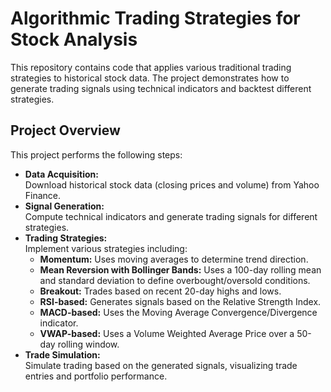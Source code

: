 # Algorithmic Trading Strategies for Stock Analysis

This repository contains code that applies various traditional trading strategies to historical stock data. The project demonstrates how to generate trading signals using technical indicators and backtest different strategies.

## Project Overview

This project performs the following steps:
- **Data Acquisition:**  
  Download historical stock data (closing prices and volume) from Yahoo Finance.
- **Signal Generation:**  
  Compute technical indicators and generate trading signals for different strategies.
- **Trading Strategies:**  
  Implement various strategies including:
  - **Momentum:** Uses moving averages to determine trend direction.
  - **Mean Reversion with Bollinger Bands:** Uses a 100-day rolling mean and standard deviation to define overbought/oversold conditions.
  - **Breakout:** Trades based on recent 20-day highs and lows.
  - **RSI-based:** Generates signals based on the Relative Strength Index.
  - **MACD-based:** Uses the Moving Average Convergence/Divergence indicator.
  - **VWAP-based:** Uses a Volume Weighted Average Price over a 50-day rolling window.
- **Trade Simulation:**  
  Simulate trading based on the generated signals, visualizing trade entries and portfolio performance.
